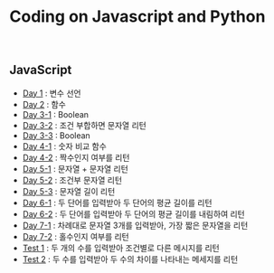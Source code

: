 # Coding on Javascript and Python

<br>

## JavaScript
* [Day 1](https://github.com/Hoonology/Coding/blob/main/Javascript_Daily/Day01_Variable.js) : 변수 선언
* [Day 2](https://github.com/Hoonology/Coding/blob/main/Javascript_Daily/Day02_Function.js) : 함수
* [Day 3-1](https://github.com/Hoonology/Coding/blob/main/Javascript_Daily/Day03_1_isOldEnoughToDrink.js) : Boolean
* [Day 3-2](https://github.com/Hoonology/Coding/blob/main/Javascript_Daily/Day03_2_isGreaterThan30.js) : 조건 부합하면 문자열 리턴
* [Day 3-3](https://github.com/Hoonology/Coding/blob/main/Javascript_Daily/Day03_3_equalsTen.js) : Boolean
* [Day 4-1](https://github.com/Hoonology/Coding/blob/main/Javascript_Daily/Day04_1_isGreaterThan.js) : 숫자 비교 함수
* [Day 4-2](https://github.com/Hoonology/Coding/blob/main/Javascript_Daily/Day04_2_isEven.js) : 짝수인지 여부를 리턴 
* [Day 5-1](https://github.com/Hoonology/Coding/blob/main/Javascript_Daily/Day05_1_getFullName.js) : 문자열 + 문자열 리턴
* [Day 5-2](https://github.com/Hoonology/Coding/blob/main/Javascript_Daily/Day05_2_checkAge.js) : 조건부 문자열 리턴
* [Day 5-3](https://github.com/Hoonology/Coding/blob/main/Javascript_Daily/Day05_3_getLengthOfWord.js) : 문자열 길이 리턴
* [Day 6-1](https://github.com/Hoonology/Coding/blob/main/Javascript_Daily/Day06_1_computeAverageLengthOfWords.js) : 두 단어를 입력받아 두 단어의 평균 길이를 리턴
* [Day 6-2](https://github.com/Hoonology/Coding/blob/main/Javascript_Daily/Day06_2_computeAverageLengthOfWords2.js) : 두 단어를 입력받아 두 단어의 평균 길이를 내림하여 리턴
* [Day 7-1](https://github.com/Hoonology/Coding/blob/main/Javascript_Daily/Day0701_findShortestOfThreeWords.js) : 차례대로 문자열 3개를 입력받아, 가장 짧은 문자열을 리턴
* [Day 7-2](https://github.com/Hoonology/Coding/blob/main/Javascript_Daily/Day0702_isOdd.js) : 홀수인지 여부를 리턴
* [Test 1](https://github.com/Hoonology/Coding/blob/main/Javascript_Daily/Day07_Test.js) : 두 개의 수를 입력받아 조건별로 다른 메시지를 리턴
* [Test 2](https://github.com/Hoonology/Coding/blob/main/Javascript_Daily/Day07_Test2.js) : 두 수를 입력받아 두 수의 차이를 나타내는 메세지를 리턴
